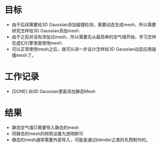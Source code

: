 # 目标
- 由于后续需要给3D Gaussian添加碰撞检测，需要动态生成mesh，所以需要研究怎样给3D Gaussian添加mesh.
- 由于之前并没有添加过mesh，所以需要先从最简单的空气墙开始，学习怎样在虚幻引擎里面使用mesh.
- 可以正常使用mesh之后，就可以进一步设计怎样给3D Gaussian动态应用碰撞mesh了。

# 工作记录
- [DONE] 向3D Gaussian里面添加静态Mesh

# 结果
- 静态空气墙只需要导入静态的mesh
- 将静态的mesh的材质设置为透明即可
- 静态的mesh通常需要外部导入，可能是通过blender之类的东西制作的。